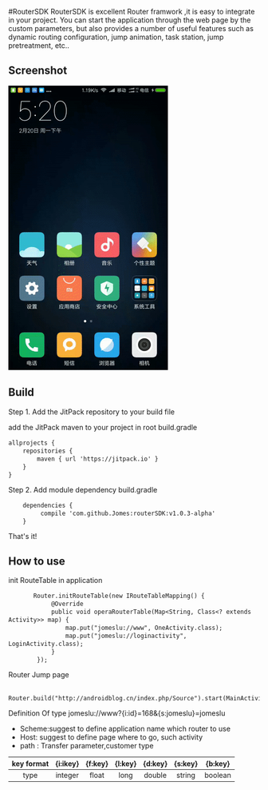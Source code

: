 
#RouterSDK
RouterSDK is excellent Router framwork ,it is easy to  integrate in your project.
You can start the application through the web page by the custom parameters, but also provides a number of useful features such as dynamic routing configuration, jump animation, task station, jump pretreatment, etc..

## Screenshot
![route](./gif/routersdk.gif)

## Build

Step 1. Add the JitPack repository to your build file

add the JitPack maven to your project in root  build.gradle

```
allprojects {
    repositories {
        maven { url 'https://jitpack.io' }
    }
}

```
Step 2. Add module dependency build.gradle

```
	dependencies {
		 compile 'com.github.Jomes:routerSDK:v1.0.3-alpha'
	}

```
That's it! 

## How to use

init RouteTable in application
```
       Router.initRouteTable(new IRouteTableMapping() {
            @Override
            public void operaRouterTable(Map<String, Class<? extends Activity>> map) {
                map.put("jomeslu://www", OneActivity.class);
                map.put("jomeslu://loginactivity", LoginActivity.class);
            }
        });

```
Router Jump page
```
      Router.build("http://androidblog.cn/index.php/Source").start(MainActivity.this);
```
Definition Of type
jomeslu://www?{i:id}=168&{s:jomeslu}=jomeslu
- Scheme:suggest to define application name which router to use
- Host: suggest to define page where to go, such activity
- path : Transfer parameter,customer type

|   key format |  {i:ikey}  | {f:key} | {l:key}  | {d:key}    |  {s:key}  | {b:key} |
|   :-------:  |:--------:  | :------:| :------: | :--------: |  :-------:| :----:  |
|   type       |   integer  |  float  |   long   |   double   |   string  | boolean |



